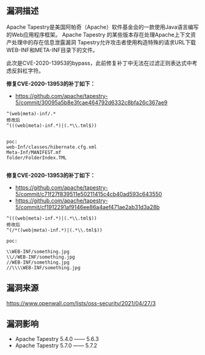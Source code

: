 ## 漏洞描述

Apache Tapestry是美国阿帕奇（Apache）软件基金会的一款使用Java语言编写的Web应用程序框架。 
Apache Tapestry 的某些版本存在处理Apache上下文资产处理中的存在信息泄露漏洞
Tapestry允许攻击者使用构造特殊的请求URL下载WEB-INF和META-INF目录下的文件。

此次是CVE-2020-13953的bypass，此前修复补丁中无法在过滤正则表达式中考虑反斜杠字符。

**修复CVE-2020-13953的补丁如下：**

- https://github.com/apache/tapestry-5/commit/30095a5b8e3fcae464792d6332c8bfa26c367ae9

```
^(web|meta)-inf/.*
修改后
^(((web|meta)-inf.*)|(.*\\.tml$))


poc:
web-Inf/classes/hibernate.cfg.xml
Meta-Inf/MANIFEST.mf
folder/FolderIndex.TML
        
```

**修复CVE-2020-13953的补丁如下：**
- https://github.com/apache/tapestry-5/commit/c71f27f839511e50211415c4cb40ad593c643550
- https://github.com/apache/tapestry-5/commit/cf1912291af9146ee86a4aef471ae2ab31d3a28b

```
^(((web|meta)-inf.*)|(.*\\.tml$))
修改后
^(/*((web|meta)-inf.*)|(.*\\.tml$))

poc:

\\WEB-INF/something.jpg
\\//WEB-INF/something.jpg
//WEB-INF/something.jpg
//\\\\WEB-INF/something.jpg
```

## 漏洞来源
https://www.openwall.com/lists/oss-security/2021/04/27/3


## 漏洞影响
- Apache Tapestry 5.4.0 —— 5.6.3
- Apache Tapestry 5.7.0 —— 5.7.2




